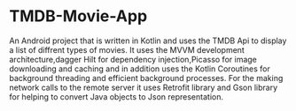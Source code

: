 # TMDB-Movie-App
An Android project that is written in Kotlin and uses the TMDB Api to display a list of diffrent types of movies.
It uses the MVVM development architecture,dagger Hilt for dependency injection,Picasso for image downloading and caching and in addition uses the Kotlin Coroutines 
for background threading and efficient background processes.
For the making network calls to the remote server it uses Retrofit library and Gson library for helping to convert Java objects to Json representation.
